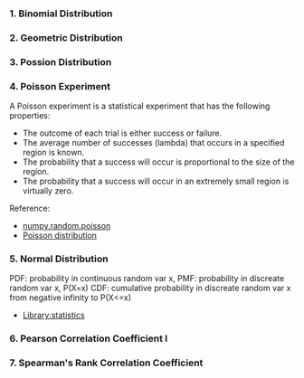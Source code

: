 
### 1. Binomial Distribution

### 2. Geometric Distribution 

### 3. Possion Distribution


### 4. Poisson Experiment
A Poisson experiment is a statistical experiment that has the following properties:

- The outcome of each trial is either success or failure.
- The average number of successes (lambda) that occurs in a specified region is known.
- The probability that a success will occur is proportional to the size of the region.
- The probability that a success will occur in an extremely small region is virtually zero.


Reference:
- [numpy.random.poisson](https://numpy.org/doc/stable/reference/random/generated/numpy.random.poisson.html)
- [Poisson distribution](https://en.wikipedia.org/wiki/Poisson_distribution)

### 5. Normal Distribution

PDF: probability in continuous random var x, 
PMF: probability in discreate random var x, P(X=x)
CDF: cumulative probability in discreate random var x from negative infinity to P(X<=x)

- [Library:statistics](https://docs.python.org/zh-tw/3/library/statistics.html)


### 6. Pearson Correlation Coefficient I

### 7. Spearman's Rank Correlation Coefficient

